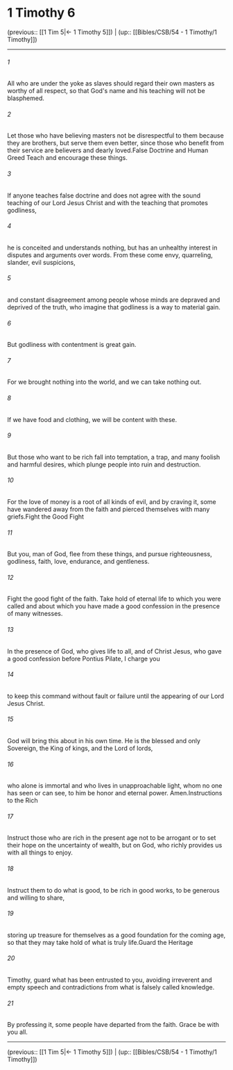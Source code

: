 # 1 Timothy 6

(previous:: [[1 Tim 5|← 1 Timothy 5]]) | (up:: [[Bibles/CSB/54 - 1 Timothy/1 Timothy]])

***


###### 1 
All who are under the yoke as slaves should regard their own masters as worthy of all respect, so that God's name and his teaching will not be blasphemed. 

###### 2 
Let those who have believing masters not be disrespectful to them because they are brothers, but serve them even better, since those who benefit from their service are believers and dearly loved.False Doctrine and Human Greed Teach and encourage these things. 

###### 3 
If anyone teaches false doctrine and does not agree with the sound teaching of our Lord Jesus Christ and with the teaching that promotes godliness, 

###### 4 
he is conceited and understands nothing, but has an unhealthy interest in disputes and arguments over words. From these come envy, quarreling, slander, evil suspicions, 

###### 5 
and constant disagreement among people whose minds are depraved and deprived of the truth, who imagine that godliness is a way to material gain. 

###### 6 
But godliness with contentment is great gain. 

###### 7 
For we brought nothing into the world, and we can take nothing out. 

###### 8 
If we have food and clothing, we will be content with these. 

###### 9 
But those who want to be rich fall into temptation, a trap, and many foolish and harmful desires, which plunge people into ruin and destruction. 

###### 10 
For the love of money is a root of all kinds of evil, and by craving it, some have wandered away from the faith and pierced themselves with many griefs.Fight the Good Fight 

###### 11 
But you, man of God, flee from these things, and pursue righteousness, godliness, faith, love, endurance, and gentleness. 

###### 12 
Fight the good fight of the faith. Take hold of eternal life to which you were called and about which you have made a good confession in the presence of many witnesses. 

###### 13 
In the presence of God, who gives life to all, and of Christ Jesus, who gave a good confession before Pontius Pilate, I charge you 

###### 14 
to keep this command without fault or failure until the appearing of our Lord Jesus Christ. 

###### 15 
God will bring this about in his own time. He is the blessed and only Sovereign, the King of kings, and the Lord of lords, 

###### 16 
who alone is immortal and who lives in unapproachable light, whom no one has seen or can see, to him be honor and eternal power. Amen.Instructions to the Rich 

###### 17 
Instruct those who are rich in the present age not to be arrogant or to set their hope on the uncertainty of wealth, but on God, who richly provides us with all things to enjoy. 

###### 18 
Instruct them to do what is good, to be rich in good works, to be generous and willing to share, 

###### 19 
storing up treasure for themselves as a good foundation for the coming age, so that they may take hold of what is truly life.Guard the Heritage 

###### 20 
Timothy, guard what has been entrusted to you, avoiding irreverent and empty speech and contradictions from what is falsely called knowledge. 

###### 21 
By professing it, some people have departed from the faith. Grace be with you all.

***

(previous:: [[1 Tim 5|← 1 Timothy 5]]) | (up:: [[Bibles/CSB/54 - 1 Timothy/1 Timothy]])
